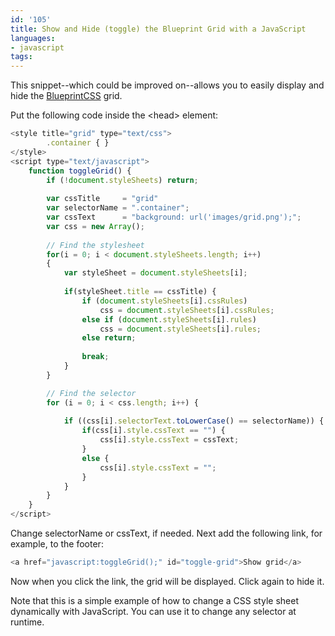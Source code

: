 ```yaml
---
id: '105'
title: Show and Hide (toggle) the Blueprint Grid with a JavaScript
languages:
- javascript
tags:
---
```

This snippet--which could be improved on--allows you to easily display and hide the [BlueprintCSS](http://code.google.com/p/blueprintcss/) grid.

Put the following code inside the &lt;head&gt; element:


```javascript
<style title="grid" type="text/css">
		.container { }
</style>
<script type="text/javascript">
	function toggleGrid() {
		if (!document.styleSheets) return;
	
		var cssTitle  	 = "grid"
		var selectorName = ".container";
		var cssText   	 = "background: url('images/grid.png');";
		var css = new Array();
	
		// Find the stylesheet
		for(i = 0; i < document.styleSheets.length; i++)
		{
			var styleSheet = document.styleSheets[i];
			
			if(styleSheet.title == cssTitle) {
				if (document.styleSheets[i].cssRules)
					css = document.styleSheets[i].cssRules;
				else if (document.styleSheets[i].rules)
					css = document.styleSheets[i].rules;
				else return;
				
				break;
			}
		}

		// Find the selector
		for (i = 0; i < css.length; i++) {
		
			if ((css[i].selectorText.toLowerCase() == selectorName)) {
				if(css[i].style.cssText == "") {
					css[i].style.cssText = cssText;
				}
				else {
					css[i].style.cssText = "";
				}
			}
		}
	}
</script>
```
    

Change selectorName or cssText, if needed. Next add the following link, for example, to the footer:


```javascript
<a href="javascript:toggleGrid();" id="toggle-grid">Show grid</a>
```
    

Now when you click the link, the grid will be displayed. Click again to hide it.

Note that this is a simple example of how to change a CSS style sheet dynamically with JavaScript. You can use it to change any selector at runtime.

